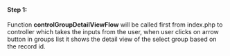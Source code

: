 #### Step 1:

Function **controlGroupDetailViewFlow** will be called first from index.php to controller which takes the inputs from the user, when user clicks on arrow button in groups list it shows the detail view of the select group based on the record id.
